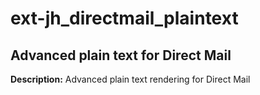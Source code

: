 # ext-jh_directmail_plaintext
## Advanced plain text for Direct Mail

**Description:**
Advanced plain text rendering for Direct Mail
